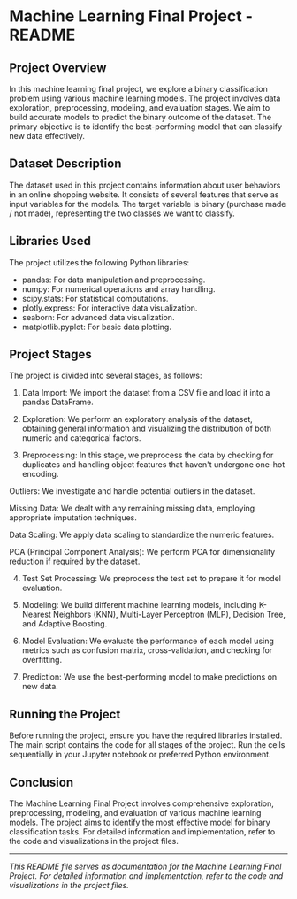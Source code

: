 # Machine Learning Final Project - README

## Project Overview

In this machine learning final project, we explore a binary classification problem using various machine learning models. The project involves data exploration, preprocessing, modeling, and evaluation stages. We aim to build accurate models to predict the binary outcome of the dataset. The primary objective is to identify the best-performing model that can classify new data effectively.

## Dataset Description

The dataset used in this project contains information about user behaviors in an online shopping website. It consists of several features that serve as input variables for the models. The target variable is binary (purchase made / not made), representing the two classes we want to classify.

## Libraries Used

The project utilizes the following Python libraries:

- pandas: For data manipulation and preprocessing.
- numpy: For numerical operations and array handling.
- scipy.stats: For statistical computations.
- plotly.express: For interactive data visualization.
- seaborn: For advanced data visualization.
- matplotlib.pyplot: For basic data plotting.

## Project Stages

The project is divided into several stages, as follows:

1. Data Import: We import the dataset from a CSV file and load it into a pandas DataFrame.

2. Exploration: We perform an exploratory analysis of the dataset, obtaining general information and visualizing the distribution of both numeric and categorical factors.

3. Preprocessing: In this stage, we preprocess the data by checking for duplicates and handling object features that haven't undergone one-hot encoding.

  Outliers: We investigate and handle potential outliers in the dataset.

  Missing Data: We dealt with any remaining missing data, employing appropriate imputation techniques.

  Data Scaling: We apply data scaling to standardize the numeric features.

  PCA (Principal Component Analysis): We perform PCA for dimensionality reduction if required by the dataset.
  
4. Test Set Processing: We preprocess the test set to prepare it for model evaluation.

5. Modeling: We build different machine learning models, including K-Nearest Neighbors (KNN), Multi-Layer Perceptron (MLP), Decision Tree, and Adaptive Boosting.

6. Model Evaluation: We evaluate the performance of each model using metrics such as confusion matrix, cross-validation, and checking for overfitting.

7. Prediction: We use the best-performing model to make predictions on new data.

## Running the Project

Before running the project, ensure you have the required libraries installed. The main script contains the code for all stages of the project. Run the cells sequentially in your Jupyter notebook or preferred Python environment.

## Conclusion

The Machine Learning Final Project involves comprehensive exploration, preprocessing, modeling, and evaluation of various machine learning models. The project aims to identify the most effective model for binary classification tasks. For detailed information and implementation, refer to the code and visualizations in the project files.

---

_This README file serves as documentation for the Machine Learning Final Project. For detailed information and implementation, refer to the code and visualizations in the project files._
